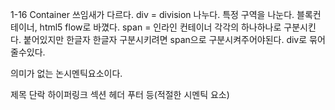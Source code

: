 1-16
Container 쓰임새가 다르다.
div = division 나누다. 특정 구역을 나눈다. 블록컨테이너, html5 flow로 바꼈다.
span = 인라인 컨테이너 각각의 하나하나로 구분시킨다.
붙어있지만 한글자 한글자 구분시키려면 span으로 구분시켜주어야된다.
div로 묶어줄수있다.

의미가 없는 논시멘틱요소이다.

제목 단락 하이퍼링크 섹션 헤더 푸터 등(적절한 시멘틱 요소)
